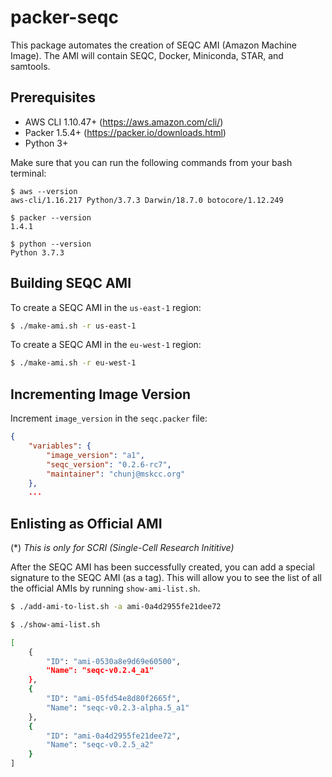# packer-seqc

This package automates the creation of SEQC AMI (Amazon Machine Image). The AMI will contain SEQC, Docker, Miniconda, STAR, and samtools.

## Prerequisites

- AWS CLI 1.10.47+ (https://aws.amazon.com/cli/)
- Packer 1.5.4+ (https://packer.io/downloads.html)
- Python 3+

Make sure that you can run the following commands from your bash terminal:

```
$ aws --version
aws-cli/1.16.217 Python/3.7.3 Darwin/18.7.0 botocore/1.12.249

$ packer --version
1.4.1

$ python --version
Python 3.7.3
```

## Building SEQC AMI

To create a SEQC AMI in the `us-east-1` region:

```bash
$ ./make-ami.sh -r us-east-1
```

To create a SEQC AMI in the `eu-west-1` region:

```bash
$ ./make-ami.sh -r eu-west-1
```

## Incrementing Image Version

Increment `image_version` in the `seqc.packer` file:

```json
{
    "variables": {
        "image_version": "a1",
        "seqc_version": "0.2.6-rc7",
        "maintainer": "chunj@mskcc.org"
    },
    ...
```

## Enlisting as Official AMI

(*) _This is only for SCRI (Single-Cell Research Inititive)_

After the SEQC AMI has been successfully created, you can add a special signature to the SEQC AMI (as a tag). This will allow you to see the list of all the official AMIs by running `show-ami-list.sh`.

```bash
$ ./add-ami-to-list.sh -a ami-0a4d2955fe21dee72
```

```bash
$ ./show-ami-list.sh

[
    {
        "ID": "ami-0530a8e9d69e60500",
        "Name": "seqc-v0.2.4_a1"
    },
    {
        "ID": "ami-05fd54e8d80f2665f",
        "Name": "seqc-v0.2.3-alpha.5_a1"
    },
    {
        "ID": "ami-0a4d2955fe21dee72",
        "Name": "seqc-v0.2.5_a2"
    }
]
```

